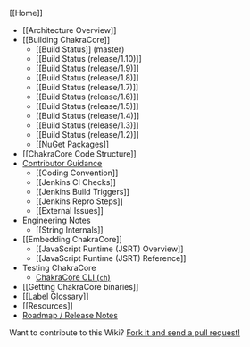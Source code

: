 [[Home]]

* [[Architecture Overview]]
* [[Building ChakraCore]]
  * [[Build Status]] (master)
  * [[Build Status (release/1.10)]]
  * [[Build Status (release/1.9)]]
  * [[Build Status (release/1.8)]]
  * [[Build Status (release/1.7)]]
  * [[Build Status (release/1.6)]]
  * [[Build Status (release/1.5)]]
  * [[Build Status (release/1.4)]]
  * [[Build Status (release/1.3)]]
  * [[Build Status (release/1.2)]]
  * [[NuGet Packages]]
* [[ChakraCore Code Structure]] 
* [Contributor Guidance](https://github.com/Microsoft/ChakraCore/blob/master/CONTRIBUTING.md)
  * [[Coding Convention]]
  * [[Jenkins CI Checks]]
  * [[Jenkins Build Triggers]]
  * [[Jenkins Repro Steps]]
  * [[External Issues]]
* Engineering Notes
  * [[String Internals]]
* [[Embedding ChakraCore]]
  * [[JavaScript Runtime (JSRT) Overview]]
  * [[JavaScript Runtime (JSRT) Reference]]
* Testing ChakraCore
  * [ChakraCore CLI (`ch`)](https://github.com/Microsoft/ChakraCore/wiki/ch-cli)
* [[Getting ChakraCore binaries]]
* [[Label Glossary]]
* [[Resources]]
* [Roadmap / Release Notes](https://github.com/Microsoft/ChakraCore/wiki/Roadmap)

Want to contribute to this Wiki? [Fork it and send a pull request!](https://github.com/Microsoft/ChakraCore-wiki)
